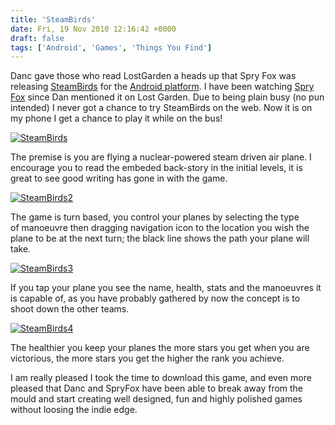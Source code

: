 ```yaml
---
title: 'SteamBirds'
date: Fri, 19 Nov 2010 12:16:42 +0000
draft: false
tags: ['Android', 'Games', 'Things You Find']
---
```


Danc gave those who read LostGarden a heads up that Spry Fox was releasing [SteamBirds](http://www.steambirds.com/) for the [Android platform](http://www.lostgarden.com/2010/11/steambirds-now-out-for-iphone-ipad-and.html). I have been watching [Spry Fox](http://www.spryfox.com/) since Dan mentioned it on Lost Garden. Due to being plain busy (no pun intended) I never got a chance to try SteamBirds on the web. Now it is on my phone I get a chance to play it while on the bus!

[![](/uploads/2010/11/SteamBirds.png "SteamBirds")](/uploads/2010/11/SteamBirds.png)

The premise is you are flying a nuclear-powered steam driven air plane. I encourage you to read the embeded back-story in the initial levels, it is great to see good writing has gone in with the game.

[![](/uploads/2010/11/SteamBirds2.png "SteamBirds2")](/uploads/2010/11/SteamBirds2.png)

The game is turn based, you control your planes by selecting the type of manoeuvre then dragging navigation icon to the location you wish the plane to be at the next turn; the black line shows the path your plane will take.

[![](/uploads/2010/11/SteamBirds3.png "SteamBirds3")](/uploads/2010/11/SteamBirds3.png)

If you tap your plane you see the name, health, stats and the manoeuvres it is capable of, as you have probably gathered by now the concept is to shoot down the other teams.

[![](/uploads/2010/11/SteamBirds4.png "SteamBirds4")](/uploads/2010/11/SteamBirds4.png)

The healthier you keep your planes the more stars you get when you are victorious, the more stars you get the higher the rank you achieve.

I am really pleased I took the time to download this game, and even more pleased that Danc and SpryFox have been able to break away from the mould and start creating well designed, fun and highly polished games without loosing the indie edge.